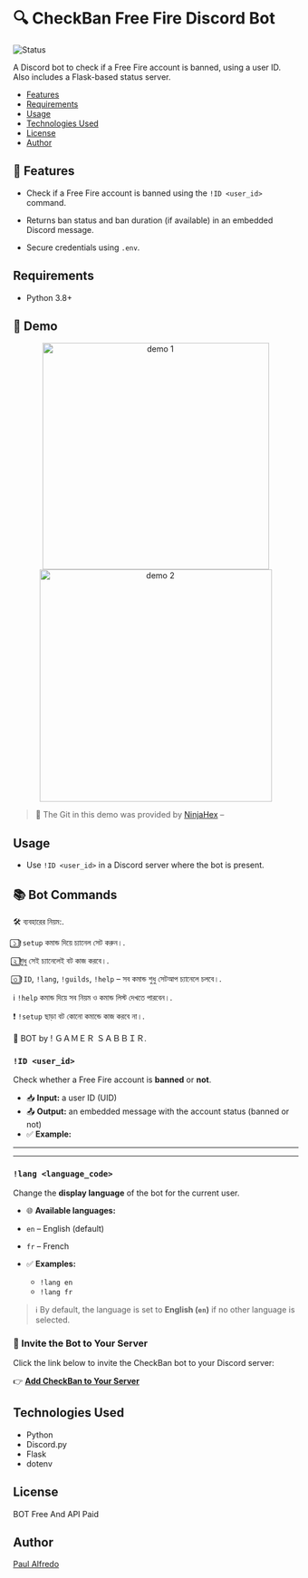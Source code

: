 # 🔍 CheckBan Free Fire Discord Bot

![Status](https://img.shields.io/badge/status-active-brightgreen)

A Discord bot to check if a Free Fire account is banned, using a user ID. Also includes a Flask-based status server.

- [Features](#-features)
- [Requirements](#requirements)
- [Usage](#usage)
- [Technologies Used](#technologies-used)
- [License](#license)
- [Author](#author)

## 🚀 Features

- Check if a Free Fire account is banned using the `!ID <user_id>` command.
- Returns ban status and ban duration (if available) in an embedded Discord message.

- Secure credentials using `.env`.

## Requirements

- Python 3.8+

  



## 📸 Demo

<div align="center">
  <img src="https://i.imgur.com/algUtzc.png" alt="demo 1" width="400"/>
  <img src="https://i.imgur.com/cwtlUto.png" alt="demo 2" width="410"/>
</div>

> 🎥 The Git in this demo was provided by [NinjaHex]() – 


## Usage

- Use `!ID <user_id>` in a Discord server where the bot is present.









## 📚 Bot Commands



🛠️ ব্যবহারের নিয়ম:.

১️⃣ `!setup` কমান্ড দিয়ে চ্যানেল সেট করুন।.

২️⃣ শুধু সেই চ্যানেলেই বট কাজ করবে।.

৩️⃣ `!ID`, `!lang`, `!guilds`, `!help` – সব কমান্ড শুধু সেটআপ চ্যানেলে চলবে।.

ℹ️ `!help` কমান্ড দিয়ে সব নিয়ম ও কমান্ড লিস্ট দেখতে পারবেন।.


❗ `!setup` ছাড়া বট কোনো কমান্ডে কাজ করবে না।.


🤖 BOT by !      ＧＡＭＥＲ ＳＡＢＢＩＲ.










### `!ID <user_id>`
Check whether a Free Fire account is **banned** or **not**.

- 📥 **Input:** a user ID (UID)
- 📤 **Output:** an embedded message with the account status (banned or not)
- ✅ **Example:**

---

---
### `!lang <language_code>`
Change the **display language** of the bot for the current user.

- 🌐 **Available languages:**
- `en` – English (default)
- `fr` – French

- ✅ **Examples:**
   - `!lang en`
   - `!lang fr`
     
> ℹ️ By default, the language is set to **English (`en`)** if no other language is selected.


### 🤖 Invite the Bot to Your Server

Click the link below to invite the CheckBan bot to your Discord server:

👉 [**Add CheckBan to Your Server**](https://discord.com/oauth2/authorize?client_id=1362868759395569674&permissions=8&integration_type=0&scope=bot)


## Technologies Used

- Python
- Discord.py
- Flask
- dotenv

## License

BOT  Free   And  API Paid

## Author

[Paul Alfredo](https://github.com/Gamersabbir)

